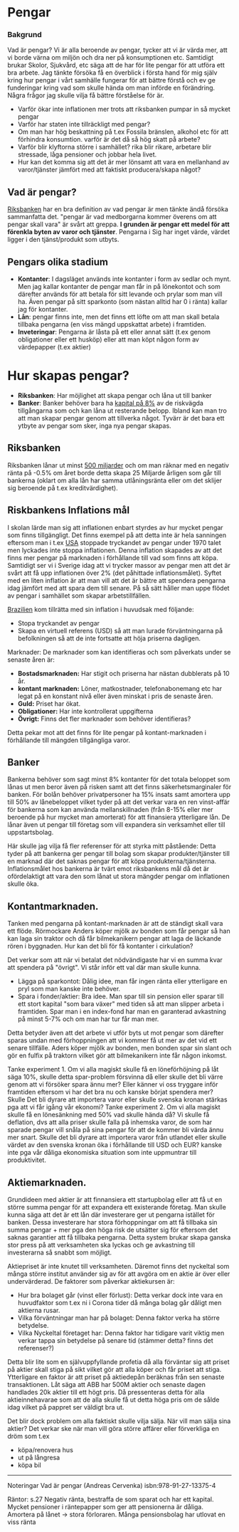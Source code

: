 
# Pengar
### Bakgrund
Vad är pengar? Vi är alla beroende av pengar, tycker att vi är värda mer, att vi borde värna om miljön och dra ner på konsumptionen etc. Samtidigt brukar Skolor, Sjukvård, etc säga att de har för lite pengar för att utföra ett bra arbete.
Jag tänkte försöka få en överblick i första hand för mig själv kring hur pengar i vårt samhälle fungerar för att bättre förstå och ev ge funderingar kring vad som skulle hända om man införde en förändring.
Några frågor jag skulle vilja få bättre förståelse för är.
- Varför ökar inte inflationen mer trots att riksbanken pumpar in så mycket pengar
- Varför har staten inte tillräckligt med pengar?
- Om man har hög beskattning på t.ex Fossila bränslen, alkohol etc för att förhindra konsumtion. varför är det då så hög skatt på arbete?
- Varför blir klyftorna större i samhället? rika blir rikare, arbetare blir stressade, låga pensioner och jobbar hela livet.
- Hur kan det komma sig att det är mer lönsamt att vara en mellanhand av varor/tjänster jämfört med att faktiskt producera/skapa något?

## Vad är pengar?
[Riksbanken](https://www.riksbank.se/sv/betalningar--kontanter/sa-fungerar-en-betalning/vad-ar-pengar/) har en bra definition av vad pengar är men tänkte ändå försöka sammanfatta det.
"pengar är vad medborgarna kommer överens om att pengar skall vara" är svårt att greppa. **I grunden är pengar ett medel för att förenkla byten av varor och tjänster**. Pengarna i Sig har inget värde, värdet ligger i den tjänst/produkt som utbyts.

## Pengars olika stadium
- **Kontanter**: I dagsläget används inte kontanter i form av sedlar och mynt. Men jag kallar kontanter de pengar man får in på lönekontot och som därefter används för att betala för sitt levande och prylar som man vill ha. Även pengar på sitt sparkonto (som nästan alltid har 0 i ränta) kallar jag för kontanter.
- **Lån**: pengar finns inte, men det finns ett löfte om att man skall betala tillbaka pengarna (en viss mängd uppskattat arbete) i framtiden.
- **Inveteringar**: Pengarna är låsta på ett eller annat sätt (t.ex genom obligationer eller ett husköp) eller att man köpt någon form av värdepapper (t.ex aktier)


# Hur skapas pengar?
- **Riksbanken**: Har möjlighet att skapa pengar och låna ut till banker
- **Banker**: Banker behöver bara ha [kapital på 8%](https://www.bankingsupervision.europa.eu/about/ssmexplained/html/hold_capital.sv.html) av de riskvägda tillgångarna som och kan låna ut resterande belopp.
Ibland kan man tro att man skapar pengar genom att tillverka något. Tyvärr är det bara ett ytbyte av pengar som sker, inga nya pengar skapas.

## Riksbanken
Riksbanken lånar ut minst [500 miljarder](https://www.riksbank.se/sv/press-och-publicerat/nyheter-och-pressmeddelanden/pressmeddelanden/2020/riksbanken-lanar-ut-upp-till-500-miljarder-for-att-sakerstalla-kreditforsorjningen/) och om man räknar med en negativ ränta på -0.5% om året borde detta skapa  25 Miljarde årligen som går till bankerna (oklart om alla lån har samma utlåningsränta eller om det sklijer sig beroende på t.ex kreditvärdighet).

## Riskbankens Inflations mål
I skolan lärde man sig att inflationen enbart styrdes av hur mycket pengar som finns tillgängligt. Det finns exempel på att detta inte är hela sanningen eftersom man i t.ex [USA](/https://www.npr.org/2020/07/01/886036317/inflation-deflation) stoppade tryckandet av pengar under 1970 talet men lyckades inte stoppa inflationen. 
Denna inflation skapades av att det finns mer pengar på marknaden i förhållande till vad som finns att köpa.
Samtidigt ser vi i Sverige idag att vi trycker massor av pengar men att det är svårt att få upp inflationen över 2% (det påhittade inflationsmålet). Syftet med en liten inflation är att man vill att det är bättre att spendera pengarna idag jämfört med att spara dem till senare. På så sätt håller man uppe flödet av pengar i samhället som skapar arbetstillfällen.

[Brazilien](https://www.npr.org/sections/money/2015/12/02/458222801/episode-216-how-four-drinking-buddies-saved-brazil) kom tillrätta med sin inflation i huvudsak med följande: 
- Stopa tryckandet av pengar
- Skapa en virtuell referens (USD) så att man lurade förväntningarna på befolkningen så att de inte fortsatte att höja priserna dagligen.

Marknader:
De marknader som kan identifieras och som påverkats under se senaste åren är:
- **Bostadsmarknaden:** Har stigit och priserna har nästan dubblerats på 10 år.
- **kontant marknaden:** Löner, matkostnader, telefonabonemang etc har legat på en konstant nivå eller även minskat i pris de senaste åren.
- **Guld:** Priset har ökat.
- **Obligationer:** Har inte kontrollerat uppgifterna
- **Övrigt:** Finns det fler marknader som behöver identifieras?

Detta pekar mot att det finns för lite pengar på kontant-marknaden i förhållande till mängden tillgängliga varor.

## Banker
Bankerna behöver som sagt minst 8% kontanter för det totala beloppet som lånas ut men beror även på risken samt att det finns säkerhetsmarginaler för banken.
För bolån behöver privatpersoner ha 15% insats samt amortera upp till 50% av lånebeloppet vilket tyder på att det verkar vara en ren vinst-affär för bankerna som kan använda mellanskillnaden (från 8-15% eller mer beroende på hur mycket man amorterat) för att finansiera ytterligare lån. De lånar även ut pengar till företag som vill expandera sin verksamhet eller till uppstartsbolag.

Här skulle jag vilja få fler referenser för att styrka mitt påstående:
Detta tyder på att bankerna ger pengar till bolag som skapar produkter/tjänster till en marknad där det saknas pengar för att köpa produkterna/tjänsterna. 
Inflationsmålet hos bankerna är tvärt emot riksbankens mål då det är ofördelaktigt att vara den som lånat ut stora mängder pengar om inflationen skulle öka.


## Kontantmarknaden.
Tanken med pengarna på kontant-marknaden är att de ständigt skall vara ett flöde.  Rörmockare Anders köper mjölk av bonden som får pengar så han kan laga sin traktor och då får bilmekanikern pengar att laga de läckande rören i byggnaden.
Hur kan det bli för få kontanter i cirkulation?

Det verkar som att när vi betalat det nödvändigaste har vi en summa kvar att spendera på "övrigt".
Vi står inför ett val där man skulle kunna.
- Lägga på sparkontot: Dålig idee, man får ingen ränta eller ytterligare en pryl som man kanske inte behöver.
- Spara i fonder/aktier: Bra idee. Man spar till sin pension eller sparar till ett stort kapital "som bara växer" med tiden så att man slipper arbeta i framtiden. Spar man i en index-fond har man en garanterad avkastning på minst 5-7% och om man har tur får man mer.

Detta betyder även att det arbete vi utför byts ut mot pengar som därefter sparas undan med förhoppningen att vi kommer få ut mer av det vid ett senare tillfälle.
Aders köper mjölk av bonden, men bonden spar sin slant och gör en fulfix på traktorn vilket gör att bilmekanikern inte får någon inkomst.

Tanke experiment 1. Om vi alla magiskt skulle få en löneförhöjning på låt säga 10%, skulle detta spar-problem försvinna då eller skulle det bli värre genom att vi försöker spara ännu mer? Eller känner vi oss tryggare inför framtiden eftersom vi har det bra nu och kanske börjat spendera mer? Skulle Det bli dyrare att importera varor eller skulle svenska kronan stärkas pga att vi får igång vår ekonomi?
Tanke experiment 2. Om vi alla magiskt skulle få en lönesänkning med 50% vad skulle hända då? Vi skulle få deflation, dvs att alla priser skulle falla på inhemska varor, de som har sparade pengar vill snåla på sina pengar för att de kommer bli värda ännu mer snart. Skulle det bli dyrare att importera varor från utlandet eller skulle värdet av den svenska kronan öka i förhållande till USD och EUR? kanske inte pga vår dåliga ekonomiska situation som inte uppmuntrar till produktivitet.

## Aktiemarknaden.
Grundideen med aktier är att finnansiera ett startupbolag eller att få ut en större summa pengar för att expandera ett existerande företag. Man skulle kunna säga att det är ett lån där investerare ger ut pengarna istället för banken. Dessa investerare har stora förhoppningar om att få tillbaka sin summa pengar + mer pga den höga risk de utsätter sig för eftersom det saknas garantier att få tillbaka pengarna. Detta system brukar skapa ganska stor press på  att verksamheten ska lyckas och ge avkastning till investerarna så snabbt som möjligt.

Aktiepriset är inte knutet till verksamheten. Däremot finns det nyckeltal som många större institut använder sig av för att avgöra om en aktie är över eller undervärderad. 
De faktorer som påverkar aktiekursen är:
- Hur bra bolaget går (vinst eller förlust): Detta verkar dock inte vara en huvudfaktor som t.ex ni i Corona tider då många bolag går dåligt men aktierna rusar.
- Vilka förväntningar man har på bolaget: Denna faktor verka ha större betydelse.
- Vilka Nyckeltal företaget har: Denna faktor har tidigare varit viktig men verkar tappa sin betydelse på senare tid (stämmer detta? finns det referenser?)

Detta blir lite som en självuppfyllande profetia då alla förväntar sig att priset på aktier skall stiga på sikt vilket gör att alla köper och får priset att stiga.
Ytterligare en faktor är att priset på aktiedepån beräknas från sen senaste transaktionen. Låt säga att ABB har 500M aktier och senaste dagen handlades 20k aktier till ett högt pris. Då pressenteras detta för alla aktieinnehavarae som att de alla skulle få ut detta höga pris om de sålde idag vilket på pappret ser väldigt bra ut.

Det blir dock problem om alla faktiskt skulle vilja sälja.
När vill man sälja sina aktier?
Det verkar ske när man vill göra större affärer eller förverkliga en dröm som t.ex
- köpa/renovera hus
- ut på långresa
- köpa bil





---
Noteringar Vad är pengar (Andreas Cervenka) isbn:978-91-27-13375-4

Räntor: s.27
Negativ ränta, bestraffa de som sparat och har ett kapital.
Mycket pensioner i räntepapper som ger att pensionerna är dåliga. Amortera på lånet -> stora förloraren. Många pensionsbolag har utlovat en viss ränta



